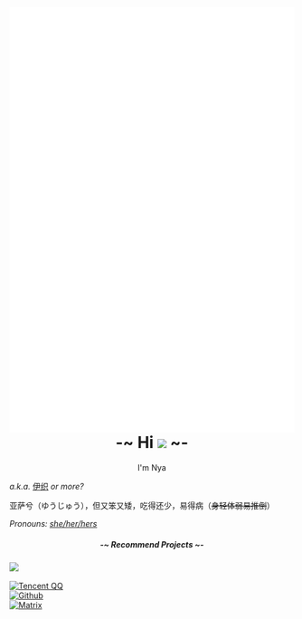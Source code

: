 <div href="#">
  <img align="right" src="github-metrics.svg" />
</div>

<h1 align="center">
    <b size="30px">-~ Hi <img src="https://media.giphy.com/media/mGcNjsfWAjY5AEZNw6/giphy.gif" width="50"> ~-</b>
</h1>

<div align="center">
    I'm Nya
</div>

  <i>a.k.a.</i> [伊织](https://lovelynya.neocities.org/) <i> or more?</i>

亚萨兮（ゆうじゅう），但又笨又矮，吃得还少，易得病（<del>身轻体弱易推倒</del>）

<i> Pronouns: [she/her/hers](https://pronoun.is/she) </i>

<h5 align="center">
    <b size="10px">-~ Recommend Projects ~-</b>
</h5>

[![](https://github-readme-stats.vercel.app/api/pin/?username=Icalingua-plus-plus&repo=Icalingua-plus-plus)](https://github.com/Icalingua-plus-plus/Icalingua-plus-plus)

<!---
我曾努力拼搏，我曾奋发进取，是否为人所知
我追求过梦想，我冲击过辉煌，或成虚无一笑
曾经热爱世界，相信一切美好，只因年少无知
真假光明黑暗，黑白正义邪恶，究竟孰是孰非
黑白本是同源，纠缠纷争不断，本应同为一家
相煎何必太急，前进后退往复，何处是我归属
你的过去无人知晓，你的历史无人证明
--->


[![Tencent QQ](https://img.shields.io/badge/-2316262536-FFC0CB?logo=tencentqq&logoColor=white&style=for-the-badge)](https://qm.qq.com/cgi-bin/qm/qr?k=xfZnhNYoyZUSlceUNqXVe48_ztJKiKnz&noverify=0)  
[![Github](https://img.shields.io/badge/-Nyaie-181717?logo=github&logoColor=white&style=for-the-badge)](https://github.com/Nyaie)  
[![Matrix](https://img.shields.io/badge/-@yuexian:matrix.org-0DBD8B?logo=matrix&logoColor=white&style=for-the-badge)](https://matrix.to/#/@yuexian:matrix.org)
